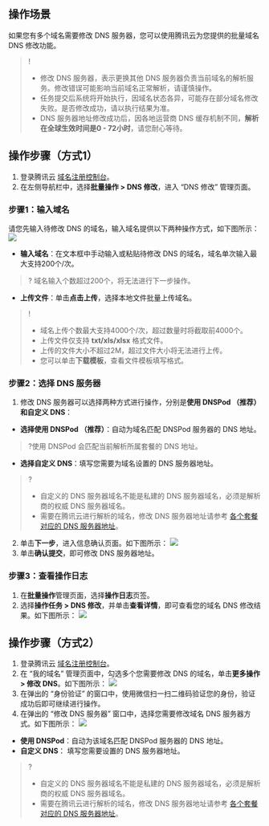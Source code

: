 ## 操作场景
如果您有多个域名需要修改 DNS 服务器，您可以使用腾讯云为您提供的批量域名 DNS 修改功能。
>!
>- 修改 DNS 服务器，表示更换其他 DNS 服务器负责当前域名的解析服务。修改错误可能影响当前域名正常解析，请谨慎操作。
>- 任务提交后系统将开始执行，因域名状态各异，可能存在部分域名修改失败。是否修改成功，请以执行结果为准。
>- DNS 服务器地址修改成功后，因各地运营商 DNS 缓存机制不同，**解析在全球生效时间是0 - 72小时**，请您耐心等待。
>

## 操作步骤（方式1）
1. 登录腾讯云 [域名注册控制台](https://console.cloud.tencent.com/domain/)。    
2. 在左侧导航栏中，选择**批量操作 > DNS 修改**，进入 “DNS 修改” 管理页面。

### 步骤1：输入域名
请您先输入待修改 DNS 的域名，输入域名提供以下两种操作方式，如下图所示：
![](https://main.qcloudimg.com/raw/6c177df9abed147827451e325858e707.png)
- **输入域名**：在文本框中手动输入或粘贴待修改 DNS 的域名，域名单次输入最大支持200个/次。
>? 域名输入个数超过200个，将无法进行下一步操作。
>
- **上传文件**：单击**点击上传**，选择本地文件批量上传域名。
>!
> - 域名上传个数最大支持4000个/次，超过数量时将截取前4000个。
> - 上传文件仅支持 **txt/xls/xlsx** 格式文件。
> - 上传的文件大小不超过2M，超过文件大小将无法进行上传。
> - 您可以单击**下载模板**，查看文件模板填写格式。

### 步骤2：选择 DNS 服务器
1. 修改 DNS 服务器可以选择两种方式进行操作，分别是**使用 DNSPod （推荐）**和**自定义 DNS**：
 - **选择使用 DNSPod （推荐）**：自动为域名匹配 DNSPod 服务器的 DNS 地址。
> ?使用 DNSPod 会匹配当前解析所属套餐的 DNS 地址。
> 
 - **选择自定义 DNS**：填写您需要为域名设置的 DNS 服务器地址。
>?
>- 自定义的 DNS 服务器域名不能是私建的 DNS 服务器域名，必须是解析商的权威 DNS 服务器域名。
>- 需要在腾讯云进行解析的域名，修改 DNS 服务器地址请参考 [各个套餐对应的 DNS 服务器地址](https://cloud.tencent.com/document/product/302/9070)。
>
2. 单击**下一步**，进入信息确认页面。如下图所示：
![](https://main.qcloudimg.com/raw/4b3008eaa0f625aa17f60447e3722fa6.png)
3. 单击**确认提交**，即可修改 DNS 服务器地址。

### 步骤3：查看操作日志
1. 在**批量操作**管理页面，选择**操作日志**页签。
2. 选择**操作任务 > DNS 修改**，并单击**查看详情**，即可查看您的域名 DNS 修改结果。如下图所示：
![](https://main.qcloudimg.com/raw/6f542f26a7df2a5085b5780ebc2a96c0.png)


## 操作步骤（方式2）
1. 登录腾讯云 [域名注册控制台](https://console.cloud.tencent.com/domain/)。   
2. 在 “我的域名” 管理页面中，勾选多个您需要修改 DNS 的域名，单击**更多操作 > 修改 DNS**。如下图所示：
![](https://qcloudimg.tencent-cloud.cn/raw/1cd2b1ae83f3928deb3d588b936b5991.png)
3. 在弹出的 “身份验证” 的窗口中，使用微信扫一扫二维码验证您的身份，验证成功后即可继续进行操作。
4. 在弹出的 “修改 DNS 服务器” 窗口中，选择您需要修改域名 DNS 服务器方式。如下图所示：
![](https://qcloudimg.tencent-cloud.cn/raw/371944c98729f59f98cdc4e5fbdad8e1.png)
  - **使用 DNSPod**：自动为该域名匹配 DNSPod 服务器的 DNS 地址。
  - **自定义 DNS**： 填写您需要设置的 DNS 服务器地址。
>?
>- 自定义的 DNS 服务器域名不能是私建的 DNS 服务器域名，必须是解析商的权威 DNS 服务器域名。
>- 需要在腾讯云进行解析的域名，修改 DNS 服务器地址请参考 [各个套餐对应的 DNS 服务器地址](https://cloud.tencent.com/document/product/302/9070)。
>

